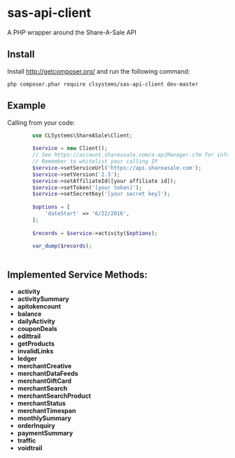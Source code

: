 sas-api-client
==================

A PHP wrapper around the Share-A-Sale API

Install
-------

Install http://getcomposer.org/ and run the following command:

```
php composer.phar require clsystems/sas-api-client dev-master
```

Example
-------

Calling from your code:

```php
        use CLSystems\ShareASale\Client;
        
        $service = new Client();
        // See https://account.shareasale.com/a-apiManager.cfm for info
        // Remember to whitelist your calling IP
        $service->setServiceUrl('https://api.shareasale.com');
        $service->setVersion('2.3');
        $service->setAffiliateId([your affiliate id]);
        $service->setToken('[your token]');
        $service->setSecretKey('[your secret key]');
        
        $options = [
            'dateStart' => '6/22/2016',
        ];
        
        $records = $service->activity($options);
        
        var_dump($records);
        
```

## Implemented Service Methods:

* **activity**
* **activitySummary**
* **apitokencount**
* **balance**
* **dailyActivity**
* **couponDeals**
* **edittrail**
* **getProducts**
* **invalidLinks**
* **ledger**
* **merchantCreative**
* **merchantDataFeeds**
* **merchantGiftCard**
* **merchantSearch**
* **merchantSearchProduct**
* **merchantStatus**
* **merchantTimespan**
* **monthlySummary**
* **orderInquiry**
* **paymentSummary**
* **traffic**
* **voidtrail**
